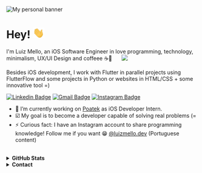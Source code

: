 ![My personal banner](https://user-images.githubusercontent.com/49352785/210124497-118a40bd-2513-4ea5-b0dc-f494474acd85.png)

# Hey! <img src="https://raw.githubusercontent.com/ABSphreak/ABSphreak/master/gifs/Hi.gif" width="30px">
I'm Luiz Mello, an iOS Software Engineer in love programming, technology, minimalism, UX/UI Design and coffeee ☕💜
<img align='right' src='https://user-images.githubusercontent.com/5713670/87202985-820dcb80-c2b6-11ea-9f56-7ec461c497c3.gif' width='200"'>

Besides iOS development, I work with Flutter in parallel projects using FlutterFlow and some projects in Python or websites in HTML/CSS + some innovative tool =)

[![Linkedin Badge](https://img.shields.io/badge/-luizmellodev-blue?style=plastic-square&logo=Linkedin&logoColor=white&link=https://www.linkedin.com/in/harshkumarkhatri/)](https://www.linkedin.com/in/luizmellodev/)
[![Gmail Badge](https://img.shields.io/badge/-contato@luizmello.dev-c14438?style=plastic-square&logo=Gmail&logoColor=white&link=mailto:mailharshkhatri@gmail.com)](mailto:contato@luizmello.dev)
[![Instagram Badge](https://img.shields.io/badge/-@luizmello.dev-white?style=plastic-square&logo=Instagram&logoColor=purple&link=mailto:mailharshkhatri@gmail.com)](https://www.instagram.com/luizmello.dev/)



- 🔭 I’m currently working on [Poatek]([https://developeracademy.eldorado.org.br/poa/](https://poatek.com/)) as iOS Developer Intern.
- :ballot_box_with_check: My goal is to become a developer capable of solving real problems (=
- ⚡ Curious fact: I have an Instagram account to share programming knowledge! Follow me if you want 😁 [@luizmello.dev](https://www.instagram.com/luizmello.dev/) (Portuguese content)

</br>
<details><summary><b>GitHub Stats</b></summary>
  
  ![](https://github-readme-stats.vercel.app/api?username=luizmellodev&show_icons=true&hide=contribs)
  ![](https://github-readme-stats.vercel.app/api/top-langs/?username=luizmellodev&layout=compact&hide=Tcl)
</details>


<details><summary><b>Contact</b></summary>
  
  - [LinkedIn](https://www.linkedin.com/in/luizmellodev/)
  - [Gmail](mailto:contato@luizmello.dev)
  - [Discord](https://discords.com/bio/p/luiz)
  - [Rocketseat](https://app.rocketseat.com.br/me/luizeduardomr)
  - [Dev.to](https://dev.to/luizmellodev)
  - [Dribble](https://dribbble.com/luizreis)
  - [Instagram](https://www.instagram.com/luizmello.dev/)
 
 ![visitors](https://visitor-badge.glitch.me/badge?page_id=luizmellodev.readme)

  </details>
  
